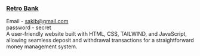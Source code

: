 ### <a href="https://polite-cajeta-8a33a4.netlify.app">Retro Bank</a>
Email - sakib@gmail.com <br>
password - secret <br>
A user-friendly website built with HTML, CSS, TAILWIND, and JavaScript, allowing seamless deposit and withdrawal transactions for a straightforward money management system.
